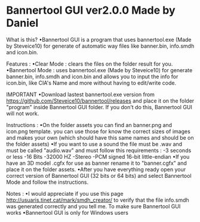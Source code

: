 <h1>Bannertool GUI ver2.0.0 Made by Daniel</h1>

What is this?
•Bannertool GUI is a program that uses bannertool.exe (Made by Steveice10) for generate of automatic way files like banner.bin, info.smdh and icon.bin.

Features :
•Clear Mode : clears the files on the folder result for you.
•Bannertool Mode : uses bannertool.exe (Made by Steveice10) for generate banner.bin, info.smdh and icon.bin and allows you to input the info for icon.bin, like CIA's Name and more without having to edit/write code.

IMPORTANT
•Download lastest bannertool.exe version from <https://github.com/Steveice10/bannertool/releases> and place it on the folder "program" inside Bannertool GUI folder. If you don't do this, Bannertool GUI will not work.

Instructions :
•On the folder assets you can find an banner.png and icon.png template. you can use those for know the correct sizes of images and makes your own (which should have this same names and should be on the folder assets)
•If you want to use a sound the file must be .wav and must be called "audio.wav" and must follow this requirements :
 -3 seconds or less
 -16 Bits
 -32000 HZ
 -Stereo
 -PCM signed 16-bit little-endian
•If you have an 3D model .cgfx for use as banner rename it to "banner.cgfx" and place it on the folder assets.
•After you have everything ready open your correct version of Bannertool GUI (32 bits or 64 bits) and select Bannertool Mode and follow the instructions.

Notes :
•I would appreciate if you use this page <http://usuaris.tinet.cat/mark/smdh_creator/> to verify that the file
 info.smdh was generated correctly and you tell me. To make sure Bannertool GUI works
•Bannertool GUI is only for Windows users
